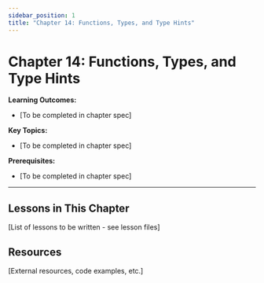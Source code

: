 ```yaml
---
sidebar_position: 1
title: "Chapter 14: Functions, Types, and Type Hints"
---
```


# Chapter 14: Functions, Types, and Type Hints

**Learning Outcomes:**
- [To be completed in chapter spec]

**Key Topics:**
- [To be completed in chapter spec]

**Prerequisites:**
- [To be completed in chapter spec]

---

## Lessons in This Chapter

[List of lessons to be written - see lesson files]

## Resources

[External resources, code examples, etc.]
